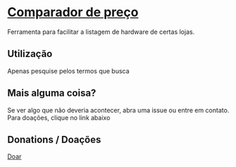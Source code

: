 # [Comparador de preço](https://gfrancisco.info/price-comparer/index.html)
Ferramenta para facilitar a listagem de hardware de certas lojas.

## Utilização

Apenas pesquise pelos termos que busca

## Mais alguma coisa?

Se ver algo que não deveria acontecer, abra uma issue ou entre em contato. Para doações, clique no link abaixo

## Donations / Doações

[Doar](https://www.paypal.com/cgi-bin/webscr?cmd=_s-xclick&hosted_button_id=CWC5F3ECE92JS&source=url)

